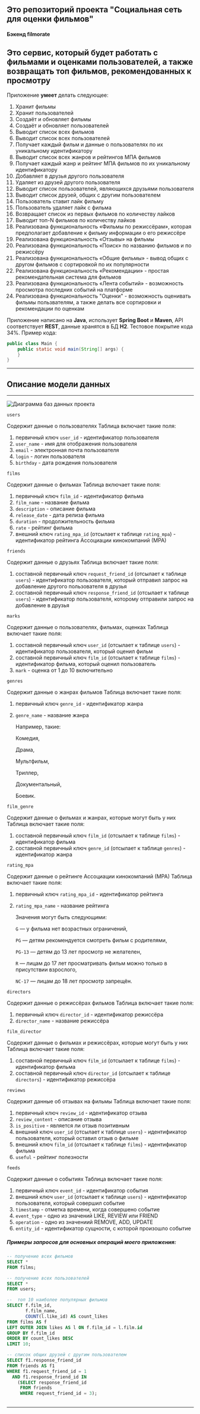 ## Это репозиторий проекта "Социальная сеть для оценки фильмов"
#### Бэкенд filmorate

Это сервис, который будет работать с фильмами и оценками пользователей, а также возвращать __топ__ фильмов, рекомендованных к просмотру
-------

Приложение **умеет** делать следующее:
1. Хранит фильмы
2. Хранит пользователей
3. Создаёт и обновляет фильмы
4. Создаёт и обновляет пользователей
5. Выводит список всех фильмов
6. Выводит список всех пользователей
7. Получает каждый фильм и данные о пользователях по их уникальному идентификатору
8. Выводит список всех жанров и рейтингов МПА фильмов
9. Получает каждый жанр и рейтинг МПА фильмов по их уникальному идентификатору
8. Добавляет в друзья другого пользователя
9.  Удаляет из друзей другого пользователя
10. Выводит список пользователей, являющихся друзьями пользователя
11. Выводит список друзей, общих с другим пользователем
12. Пользователь ставит лайк фильму
13. Пользователь удаляет лайк с фильма
14. Возвращает список из первых фильмов по количеству лайков
15. Выводит топ-N фильмов по количеству лайков
16. Реализована функциональность «Фильмы по режиссёрам», которая предполагает добавление к фильму информации о 
его режиссёре
17. Реализована функциональность «Отзывы» на фильмы
18. Реализована функциональность «Поиск» по названию фильмов и по режиссёру
19. Реализована функциональность «Общие фильмы» - вывод общих с другом фильмов с сортировкой по их популярности
20. Реализована функциональность «Рекомендации» - простая рекомендательная система для фильмов
21. Реализована функциональность «Лента событий» - возможность просмотра последних событий на платформе
22. Реализована функциональность "Оценки" - возможность оценивать фильмы пользвателям, а также делать 
    все сортировки и рекомендации по оценкам


Приложение написано на **Java**, использует **Spring Boot** и **Maven**, 
API соответствует **REST**, данные хранятся в БД **H2**. 
Тестовое покрытие кода 34%. Пример кода:
```java
public class Main {
    public static void main(String[] args) {
    }
}
```
------

## Описание модели данных
_____

![Диаграмма баз данных проекта](/filmorate_dbs.png)

`users`

Содержит данные о пользователях
Таблица включает такие поля:
1. первичный ключ `user_id` - идентификатор пользователя
2. `user_name` - имя для отображения пользователя
3. `email` - электронная почта пользователя
4. `login` - логин пользователя
5. `birthday` - дата рождения пользователя

`films`

Содержит данные о фильмах
Таблица включает такие поля:
1. первичный ключ `film_id` - идентификатор фильма
2. `film_name` - название фильма
3. `description` - описание фильма
4. `release_date` - дата релиза фильма
5. `duration` - продолжительность фильма
6. `rate` - рейтинг фильма
7. внешний ключ `rating_mpa_id` (отсылает к таблице `rating_mpa`) - 
   идентификатор рейтинга Ассоциации кинокомпаний (МРА)

`friends`

Содержит данные о друзьях
Таблица включает такие поля:
1. составной первичный ключ `request_friend_id` (отсылает к таблице `users`) - 
   идентификатор пользователя, который отправил запрос на добавление другого пользователя в друзья
2. составной первичный ключ `response_friend_id` (отсылает к таблице `users`) - 
   идентификатор пользователя, которому отправили запрос на добавление в друзья

`marks`

Содержит данные о пользователях, фильмах, оценках
Таблица включает такие поля:
1. составной первичный ключ `user_id` (отсылает к таблице `users`) - идентификатор пользователя, который оценил фильм
2. составной первичный ключ `film_id` (отсылает к таблице `films`) - идентификатор фильма, который оценил пользователь
3. `mark` - оценка от 1 до 10 включительно

`genres`

Содержит данные о жанрах фильмов
Таблица включает такие поля:
1. первичный ключ `genre_id` - идентификатор жанра
2. `genre_name` - название жанра
   
   Например, такие:
   
   Комедия,
   
   Драма,
   
   Мультфильм,
   
   Триллер,
   
   Документальный,
   
   Боевик.

`film_genre`

Содержит данные о фильмах и жанрах, которые могут быть у них
Таблица включает такие поля:
1. составной первичный ключ `film_id` (отсылает к таблице `films`) - идентификатор фильма
2. составной первичный ключ `genre_id` (отсылает к таблице `genres`) - идентификатор жанра

`rating_mpa`

Содержит данные о рейтинге Ассоциации кинокомпаний (МРА)
Таблица включает такие поля:
1. первичный ключ `rating_mpa_id` - идентификатор рейтинга
2. `rating_mpa_name` - название рейтинга
   
   Значения могут быть следующими:

   `G` — у фильма нет возрастных ограничений,

   `PG` — детям рекомендуется смотреть фильм с родителями,

   `PG-13` — детям до 13 лет просмотр не желателен,

   `R` — лицам до 17 лет просматривать фильм можно только в присутствии взрослого,

   `NC-17` — лицам до 18 лет просмотр запрещён.

`directors`

Содержит данные о режиссёрах фильмов
Таблица включает такие поля:
1. первичный ключ `director_id` - идентификатор режиссёра
2. `director_name` - название режиссёра

`film_director`

Содержит данные о фильмах и режиссёрах, которые могут быть у них
Таблица включает такие поля:
1. составной первичный ключ `film_id` (отсылает к таблице `films`) - идентификатор фильма
2. составной первичный ключ `director_id` (отсылает к таблице `directors`) - идентификатор режиссёра

`reviews`

Содержит данные об отзывах на фильмы
Таблица включает такие поля:
1. первичный ключ `review_id` - идентификатор отзыва
2. `review_content` - описание отзыва
3. `is_positive` - является ли отзыв позитивным
4. внешний ключ `user_id` (отсылает к таблице `users`) - идентификатор пользователя, который оставил отзыв о фильме
5. внешний ключ `film_id` (отсылает к таблице `films`) - идентификатор фильма
6. `useful` - рейтинг полезности 

`feeds`

Содержит данные о событиях
Таблица включает такие поля:
1. первичный ключ `event_id` - идентификатор события
2. внешний ключ `user_id` (отсылает к таблице `users`) - идентификатор пользователя, который совершил событие
3. `timestamp` - отметка времени, когда совершено событие
4. `event_type` - одно из значений LIKE, REVIEW или FRIEND
5. `operation` - одно из значениий REMOVE, ADD, UPDATE
6. `entity_id` - идентификатор сущности, с которой произошло событие



##### Примеры запросов для основных операций моего приложения:
```sql
-- получение всех фильмов
SELECT *
FROM films;

-- получение всех пользователей
SELECT *
FROM users;

--  топ 10 наиболее популярных фильмов
SELECT f.film_id,
       f.film_name,
       COUNT(l.like_id) AS count_likes
FROM films AS f
LEFT OUTER JOIN likes AS l ON f.film_id = l.film.id
GROUP BY f.film_id
ORDER BY count_likes DESC
LIMIT 10;

-- список общих друзей с другим пользователем
SELECT f1.response_friend_id
FROM friends AS f1
WHERE f1.request_friend_id = 1
  AND f1.response_friend_id IN
    (SELECT response_friend_id
     FROM friends
     WHERE request_friend_id = 3);
 
```
------
